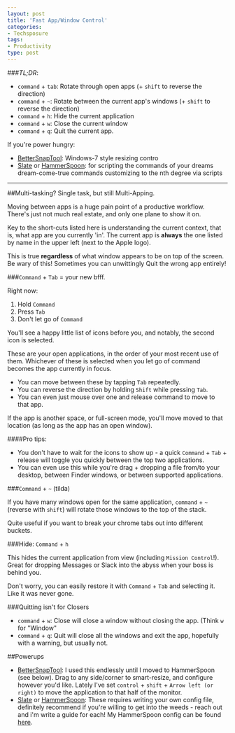 ```yaml
---
layout: post
title: 'Fast App/Window Control'
categories:
- Techsposure
tags:
- Productivity
type: post
---
```


###*TL;DR*:

- `command` + `tab`: Rotate through open apps (+ `shift` to reverse the direction)
- `command` + `~`: Rotate between the current app's windows (+ `shift` to reverse the direction)
- `command` + `h`: Hide the current application
- `command` + `w`: Close the current window
- `command` + `q`: Quit the current app.

If you're power hungry:

- [BetterSnapTool](https://itunes.apple.com/de/app/bettersnaptool/id417375580?mt=12): Windows-7 style resizing contro
- [Slate](https://github.com/jigish/slate) or [HammerSpoon](http://www.hammerspoon.org/go/): for scripting the commands of your dreams dream-come-true commands customizing to the nth degree via scripts

---

##Multi-tasking? Single task, but still Multi-Apping.

Moving between apps is a huge pain point of a productive workflow.
There's just not much real estate, and only one plane to show it on.

Key to the short-cuts listed here is understanding the current context, that is,
what app are you currently 'in'. The current app is **always** the one listed by
name in the upper left (next to the Apple logo).

This is true **regardless** of what window appears to be on top of the screen.
Be wary of this! Sometimes you can unwittingly Quit the wrong app entirely!

###`Command` + `Tab` = your new bfff.

Right now:
1. Hold `Command`
2. Press `Tab`
3. Don't let go of `Command`

You'll see a happy little list of icons before you,
and notably, the second icon is selected.

These are your open applications, in the order of your most recent use of them.
Whichever of these is selected when you let go of command becomes the app currently in focus.

- You can move between these by tapping `Tab` repeatedly.
- You can reverse the direction by holding `Shift` while pressing `Tab`.
- You can even just mouse over one and release command to move to that app.

If the app is another space, or full-screen mode, you'll move moved to that
location (as long as the app has an open window).

####Pro tips:

- You don't have to wait for the icons to show up - a quick `Command` + `Tab` +
  release will toggle you quickly between the top two applications.
- You can even use this while you're drag + dropping a file from/to your desktop,
  between Finder windows, or between supported applications.

###`Command` + `~` (tilda)

If you have many windows open for the same application, `command` + `~` (reverse with `shift`)
will rotate those windows to the top of the stack.

Quite useful if you want to break your chrome tabs out into different buckets.

###Hide: `Command` + `h`

This hides the current application from view (including `Mission Control`!).
Great for dropping Messages or Slack into the abyss when your boss is behind
you.

Don't worry, you can easily restore it with `Command` + `Tab` and selecting it.
Like it was never gone.

###Quitting isn't for Closers

- `command` + `w`: Close will close a window without closing the app. (Think `w`
  for "Window"
- `command` + `q`: Quit will close all the windows and exit the app, hopefully
  with a warning, but usually not.

##Powerups

  - [BetterSnapTool](https://itunes.apple.com/de/app/bettersnaptool/id417375580?mt=12):
    I used this endlessly until I moved to HammerSpoon (see below). Drag to any side/corner to smart-resize, and configure however you'd like.
    Lately I've set `control` + `shift` + `Arrow left (or right)` to move the
    application to that half of the monitor.
  - [Slate](https://github.com/jigish/slate) or [HammerSpoon](http://www.hammerspoon.org/go/):
    These requires writing your own config file, definitely recommend if you're willing to get into the weeds - reach out and i'm write a guide for each!
    My HammerSpoon config can be found [here](https://github.com/russmatney/dotfiles/blob/master/hammerspoon/init.lua).
